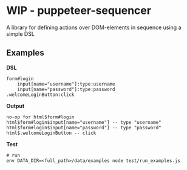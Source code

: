 # WIP - puppeteer-sequencer
A library for defining actions over DOM-elements in sequence using a simple DSL

## Examples

**DSL**
```
form#login
    input[name="username"]:type:username
    input[name="password"]:type:password
.welcomeLoginButton:click
```

**Output**
```
no-op for html$form#login
html$form#login$input[name="username"] -- type "username"
html$form#login$input[name="password"] -- type "password"
html$.welcomeLoginButton -- click
```

**Test**
```
# run
env DATA_DIR=<full_path>/data/examples node test/run_examples.js
```